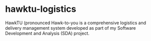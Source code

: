# hawktu-logistics
HawkTU (pronounced Hawk-to-you is a comprehensive logistics and delivery management system developed as part of my Software Development and Analysis (SDA) project.
